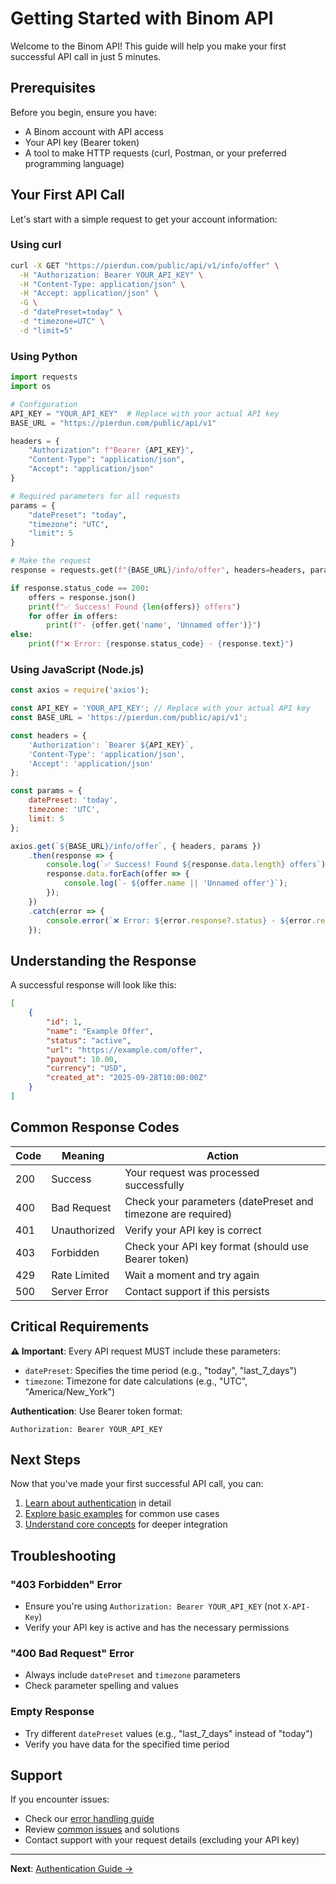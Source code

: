 # Getting Started with Binom API

Welcome to the Binom API! This guide will help you make your first successful API call in just 5 minutes.

## Prerequisites

Before you begin, ensure you have:
- A Binom account with API access
- Your API key (Bearer token)
- A tool to make HTTP requests (curl, Postman, or your preferred programming language)

## Your First API Call

Let's start with a simple request to get your account information:

### Using curl

```bash
curl -X GET "https://pierdun.com/public/api/v1/info/offer" \
  -H "Authorization: Bearer YOUR_API_KEY" \
  -H "Content-Type: application/json" \
  -H "Accept: application/json" \
  -G \
  -d "datePreset=today" \
  -d "timezone=UTC" \
  -d "limit=5"
```

### Using Python

```python
import requests
import os

# Configuration
API_KEY = "YOUR_API_KEY"  # Replace with your actual API key
BASE_URL = "https://pierdun.com/public/api/v1"

headers = {
    "Authorization": f"Bearer {API_KEY}",
    "Content-Type": "application/json",
    "Accept": "application/json"
}

# Required parameters for all requests
params = {
    "datePreset": "today",
    "timezone": "UTC",
    "limit": 5
}

# Make the request
response = requests.get(f"{BASE_URL}/info/offer", headers=headers, params=params)

if response.status_code == 200:
    offers = response.json()
    print(f"✅ Success! Found {len(offers)} offers")
    for offer in offers:
        print(f"- {offer.get('name', 'Unnamed offer')}")
else:
    print(f"❌ Error: {response.status_code} - {response.text}")
```

### Using JavaScript (Node.js)

```javascript
const axios = require('axios');

const API_KEY = 'YOUR_API_KEY'; // Replace with your actual API key
const BASE_URL = 'https://pierdun.com/public/api/v1';

const headers = {
    'Authorization': `Bearer ${API_KEY}`,
    'Content-Type': 'application/json',
    'Accept': 'application/json'
};

const params = {
    datePreset: 'today',
    timezone: 'UTC',
    limit: 5
};

axios.get(`${BASE_URL}/info/offer`, { headers, params })
    .then(response => {
        console.log(`✅ Success! Found ${response.data.length} offers`);
        response.data.forEach(offer => {
            console.log(`- ${offer.name || 'Unnamed offer'}`);
        });
    })
    .catch(error => {
        console.error(`❌ Error: ${error.response?.status} - ${error.response?.data}`);
    });
```

## Understanding the Response

A successful response will look like this:

```json
[
    {
        "id": 1,
        "name": "Example Offer",
        "status": "active",
        "url": "https://example.com/offer",
        "payout": 10.00,
        "currency": "USD",
        "created_at": "2025-09-28T10:00:00Z"
    }
]
```

## Common Response Codes

| Code | Meaning | Action |
|------|---------|--------|
| 200 | Success | Your request was processed successfully |
| 400 | Bad Request | Check your parameters (datePreset and timezone are required) |
| 401 | Unauthorized | Verify your API key is correct |
| 403 | Forbidden | Check your API key format (should use Bearer token) |
| 429 | Rate Limited | Wait a moment and try again |
| 500 | Server Error | Contact support if this persists |

## Critical Requirements

**⚠️ Important**: Every API request MUST include these parameters:

- `datePreset`: Specifies the time period (e.g., "today", "last_7_days")
- `timezone`: Timezone for date calculations (e.g., "UTC", "America/New_York")

**Authentication**: Use Bearer token format:
```
Authorization: Bearer YOUR_API_KEY
```

## Next Steps

Now that you've made your first successful API call, you can:

1. [Learn about authentication](authentication.md) in detail
2. [Explore basic examples](basic-examples.md) for common use cases
3. [Understand core concepts](../core-concepts/api-overview.md) for deeper integration

## Troubleshooting

### "403 Forbidden" Error
- Ensure you're using `Authorization: Bearer YOUR_API_KEY` (not `X-API-Key`)
- Verify your API key is active and has the necessary permissions

### "400 Bad Request" Error
- Always include `datePreset` and `timezone` parameters
- Check parameter spelling and values

### Empty Response
- Try different `datePreset` values (e.g., "last_7_days" instead of "today")
- Verify you have data for the specified time period

## Support

If you encounter issues:
- Check our [error handling guide](../core-concepts/error-handling.md)
- Review [common issues](../bug_reports/) and solutions
- Contact support with your request details (excluding your API key)

---

**Next**: [Authentication Guide →](authentication.md)
